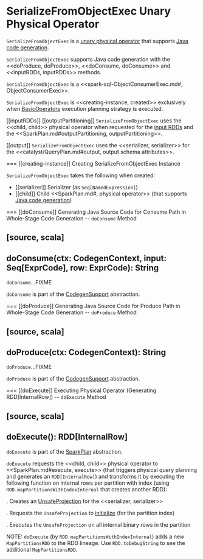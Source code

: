 # SerializeFromObjectExec Unary Physical Operator

`SerializeFromObjectExec` is a [unary physical operator](UnaryExecNode.md) that supports [Java code generation](CodegenSupport.md).

`SerializeFromObjectExec` supports Java code generation with the <<doProduce, doProduce>>, <<doConsume, doConsume>> and <<inputRDDs, inputRDDs>> methods.

`SerializeFromObjectExec` is a <<spark-sql-ObjectConsumerExec.md#, ObjectConsumerExec>>.

`SerializeFromObjectExec` is <<creating-instance, created>> exclusively when [BasicOperators](../execution-planning-strategies/BasicOperators.md) execution planning strategy is executed.

[[inputRDDs]]
[[outputPartitioning]]
`SerializeFromObjectExec` uses the <<child, child>> physical operator when requested for the [input RDDs](CodegenSupport.md#inputRDDs) and the <<SparkPlan.md#outputPartitioning, outputPartitioning>>.

[[output]]
`SerializeFromObjectExec` uses the <<serializer, serializer>> for the <<catalyst/QueryPlan.md#output, output schema attributes>>.

=== [[creating-instance]] Creating SerializeFromObjectExec Instance

`SerializeFromObjectExec` takes the following when created:

* [[serializer]] Serializer (as `Seq[NamedExpression]`)
* [[child]] Child <<SparkPlan.md#, physical operator>> (that supports [Java code generation](CodegenSupport.md))

=== [[doConsume]] Generating Java Source Code for Consume Path in Whole-Stage Code Generation -- `doConsume` Method

[source, scala]
----
doConsume(ctx: CodegenContext, input: Seq[ExprCode], row: ExprCode): String
----

`doConsume`...FIXME

`doConsume` is part of the [CodegenSupport](CodegenSupport.md#doConsume) abstraction.

=== [[doProduce]] Generating Java Source Code for Produce Path in Whole-Stage Code Generation -- `doProduce` Method

[source, scala]
----
doProduce(ctx: CodegenContext): String
----

`doProduce`...FIXME

`doProduce` is part of the [CodegenSupport](CodegenSupport.md#doProduce) abstraction.

=== [[doExecute]] Executing Physical Operator (Generating RDD[InternalRow]) -- `doExecute` Method

[source, scala]
----
doExecute(): RDD[InternalRow]
----

`doExecute` is part of the [SparkPlan](SparkPlan.md#doExecute) abstraction.

`doExecute` requests the <<child, child>> physical operator to <<SparkPlan.md#execute, execute>> (that triggers physical query planning and generates an `RDD[InternalRow]`) and transforms it by executing the following function on internal rows per partition with index (using `RDD.mapPartitionsWithIndexInternal` that creates another RDD):

. Creates an [UnsafeProjection](../expressions/UnsafeProjection.md#create) for the <<serializer, serializer>>

. Requests the `UnsafeProjection` to [initialize](../expressions/Projection.md#initialize) (for the partition index)

. Executes the `UnsafeProjection` on all internal binary rows in the partition

NOTE: `doExecute` (by `RDD.mapPartitionsWithIndexInternal`) adds a new `MapPartitionsRDD` to the RDD lineage. Use `RDD.toDebugString` to see the additional `MapPartitionsRDD`.
